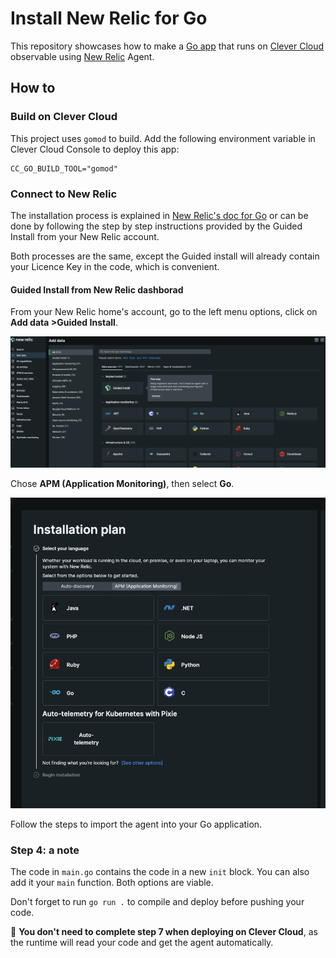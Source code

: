 # Install New Relic for Go 

This repository showcases how to make a [Go app](https://github.com/CleverCloud/Go-example) that runs on [Clever Cloud](https://www.clever-cloud.com) observable using [New Relic](https://newrelic.com) Agent.

## How to

### Build on Clever Cloud

This project uses `gomod` to build. Add the following environment variable in Clever Cloud Console to deploy this app:

```shell
CC_GO_BUILD_TOOL="gomod"
```

### Connect to New Relic

The installation process is explained in [New Relic's doc for Go](https://docs.newrelic.com/docs/apm/agents/go-agent/installation/install-new-relic-go/) or can be done by following the step by step instructions provided by the Guided Install from your New Relic account.

Both processes are the same, except the Guided install will already contain your Licence Key in the code, which is convenient.

#### Guided Install from New Relic dashborad

From your New Relic home's account, go to the left menu options, click on **Add data >Guided Install**. 

![guided install from New Relic dashboard](./assets/guided-install.png "a title")

Chose **APM (Application Monitoring)**, then select **Go**.

![installation plan from New Relic dashboard](./assets/installation-plan.png)

Follow the steps to import the agent into your Go application.

### Step 4: a note

The code in `main.go` contains the code in a new `init` block. You can also add it your `main` function. Both options are viable.

Don't forget to run `go run .` to compile and deploy before pushing your code.

🚀  **You don't need to complete step 7 when deploying on Clever Cloud**, as the runtime will read your code and get the agent automatically.
